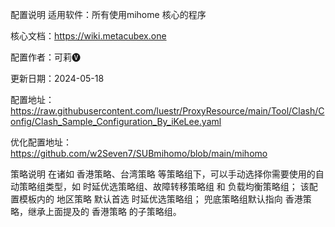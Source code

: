 配置说明
适用软件：所有使用mihome 核心的程序

核心文档：https://wiki.metacubex.one

配置作者：可莉🅥

更新日期：2024-05-18

配置地址：https://raw.githubusercontent.com/luestr/ProxyResource/main/Tool/Clash/Config/Clash_Sample_Configuration_By_iKeLee.yaml

优化配置地址：https://github.com/w2Seven7/SUBmihomo/blob/main/mihomo

策略说明
在诸如 香港策略、台湾策略 等策略组下，可以手动选择你需要使用的自动策略组类型，如 时延优选策略组、故障转移策略组 和 负载均衡策略组；
该配置模板内的 地区策略 默认首选 时延优选策略组；
兜底策略组默认指向 香港策略，继承上面提及的 香港策略 的子策略组。
